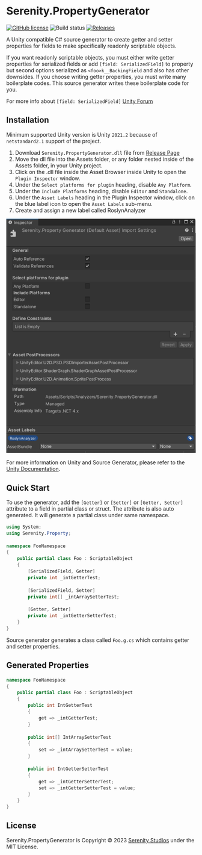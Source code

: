 # Serenity.PropertyGenerator
[![GitHub license](https://img.shields.io/badge/license-MIT-blue.svg)](https://raw.githubusercontent.com/serenitystudio/Serenity.PropertyGenerator/master/LICENSE)
![Build status](https://github.com/serenitystudio/Serenity.PropertyGenerator/actions/workflows/build-release.yml/badge.svg)
[![Releases](https://img.shields.io/github/release/serenitystudio/Serenity.PropertyGenerator.svg)](https://github.com/serenitystudio/Serenity.PropertyGenerator/releases)

A Unity compatible C# source generator to create getter and setter properties for fields to make specifically readonly scriptable objects. 

If you want readonly scriptable objects, you must either write getter properties for serialized fields or add `[field: SerializedField]` to property but second options serialized as `<foo>k__BackingField` and also has other downsides. If you choose writing getter properties, you must write many boilerplate codes. This source generator writes these boilerplate code for you.

For more info about `[field: SerializedField]` [Unity Forum](https://forum.unity.com/threads/c-7-3-field-serializefield-support.573988/)

## Installation
Minimum supported Unity version is Unity `2021.2` because of `netstandard2.1` support of the project.

1. Download `Serenity.PropertyGenerator.dll` file from [Release Page](https://github.com/serenitystudio/Serenity.PropertyGenerator/releases)
2. Move the dll file into the Assets folder, or any folder nested inside of the Assets folder, in your Unity project.
3. Click on the .dll file inside the Asset Browser inside Unity to open the `Plugin Inspector` window.
4. Under the `Select platforms for plugin` heading, disable `Any Platform`. 
5. Under the `Include Platforms` heading, disable `Editor` and `Standalone`.
6. Under the `Asset Labels` heading in the Plugin Inspector window, click on the blue label icon to open the `Asset Labels` sub-menu.
7. Create and assign a new label called RoslynAnalyzer

![image](screenshots/UnityInspectorExample.png)

For more information on Unity and Source Generator, please refer to the [Unity Documentation](https://docs.unity3d.com/Manual/roslyn-analyzers.html).

## Quick Start
To use the generator, add the `[Getter]` or `[Setter]` or `[Getter, Setter]` attribute to a field in partial class or struct. The attribute is also auto generated. It will generate a partial class under same namespace.

```csharp
using System;
using Serenity.Property;

namespace FooNamespace
{
    public partial class Foo : ScriptableObject
    {
        [SerializedField, Getter]
        private int _intGetterTest;

        [SerializedField, Setter]
        private int[] _intArraySetterTest;

        [Getter, Setter]
        private int _intGetterSetterTest;
    }
}
```

Source generator generates a class called `Foo.g.cs` which contains getter and setter properties. 

## Generated Properties

```csharp
namespace FooNamespace
{
    public partial class Foo : ScriptableObject
    {
        public int IntGetterTest
        {
            get => _intGetterTest;
        }

        public int[] IntArraySetterTest
        {
            set => _intArraySetterTest = value;
        }

        public int IntGetterSetterTest
        {
            get => _intGetterSetterTest;
            set => _intGetterSetterTest = value;
        }
    }
}
```

## License

Serenity.PropertyGenerator is Copyright © 2023 [Serenity Studios](https://github.com/serenitystudio) under the MIT License.